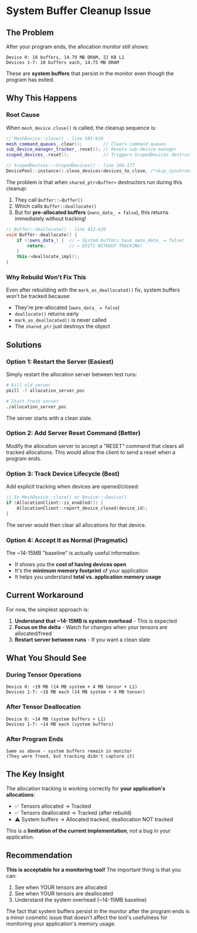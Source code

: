 # System Buffer Cleanup Issue

## The Problem

After your program ends, the allocation monitor still shows:
```
Device 0: 18 buffers, 14.79 MB DRAM, 22 KB L1
Devices 1-7: 10 buffers each, 14.75 MB DRAM
```

These are **system buffers** that persist in the monitor even though the program has exited.

## Why This Happens

### Root Cause

When `mesh_device.close()` is called, the cleanup sequence is:

```cpp
// MeshDevice::close() - line 591-610
mesh_command_queues_.clear();        // Clears command queues
sub_device_manager_tracker_.reset(); // Resets sub-device manager
scoped_devices_.reset();             // Triggers ScopedDevices destructor

// ScopedDevices::~ScopedDevices() - line 168-177
DevicePool::instance().close_devices(devices_to_close, /*skip_synchronize=*/true);
```

The problem is that when `shared_ptr<Buffer>` destructors run during this cleanup:
1. They call `Buffer::~Buffer()`
2. Which calls `Buffer::deallocate()`
3. But for **pre-allocated buffers** (`owns_data_ = false`), this returns immediately without tracking!

```cpp
// Buffer::deallocate() - line 412-420
void Buffer::deallocate() {
    if (!owns_data_) {  // ← System buffers have owns_data_ = false!
        return;         // ← EXITS WITHOUT TRACKING!
    }
    this->deallocate_impl();
}
```

### Why Rebuild Won't Fix This

Even after rebuilding with the `mark_as_deallocated()` fix, system buffers won't be tracked because:
- They're pre-allocated (`owns_data_ = false`)
- `deallocate()` returns early
- `mark_as_deallocated()` is never called
- The `shared_ptr` just destroys the object

## Solutions

### Option 1: Restart the Server (Easiest)

Simply restart the allocation server between test runs:

```bash
# Kill old server
pkill -f allocation_server_poc

# Start fresh server
./allocation_server_poc
```

The server starts with a clean slate.

### Option 2: Add Server Reset Command (Better)

Modify the allocation server to accept a "RESET" command that clears all tracked allocations. This would allow the client to send a reset when a program ends.

### Option 3: Track Device Lifecycle (Best)

Add explicit tracking when devices are opened/closed:

```cpp
// In MeshDevice::close() or Device::~Device()
if (AllocationClient::is_enabled()) {
    AllocationClient::report_device_closed(device_id);
}
```

The server would then clear all allocations for that device.

### Option 4: Accept It as Normal (Pragmatic)

The ~14-15MB "baseline" is actually useful information:
- It shows you the **cost of having devices open**
- It's the **minimum memory footprint** of your application
- It helps you understand **total vs. application memory usage**

## Current Workaround

For now, the simplest approach is:

1. **Understand that ~14-15MB is system overhead** - This is expected
2. **Focus on the delta** - Watch for changes when your tensors are allocated/freed
3. **Restart server between runs** - If you want a clean slate

## What You Should See

### During Tensor Operations
```
Device 0: ~19 MB (14 MB system + 4 MB tensor + L1)
Devices 1-7: ~18 MB each (14 MB system + 4 MB tensor)
```

### After Tensor Deallocation
```
Device 0: ~14 MB (system buffers + L1)
Devices 1-7: ~14 MB each (system buffers)
```

### After Program Ends
```
Same as above - system buffers remain in monitor
(They were freed, but tracking didn't capture it)
```

## The Key Insight

The allocation tracking is working correctly for **your application's allocations**:
- ✅ Tensors allocated → Tracked
- ✅ Tensors deallocated → Tracked (after rebuild)
- ⚠️ System buffers → Allocated tracked, deallocation NOT tracked

This is a **limitation of the current implementation**, not a bug in your application.

## Recommendation

**This is acceptable for a monitoring tool!** The important thing is that you can:
1. See when YOUR tensors are allocated
2. See when YOUR tensors are deallocated
3. Understand the system overhead (~14-15MB baseline)

The fact that system buffers persist in the monitor after the program ends is a minor cosmetic issue that doesn't affect the tool's usefulness for monitoring your application's memory usage.
